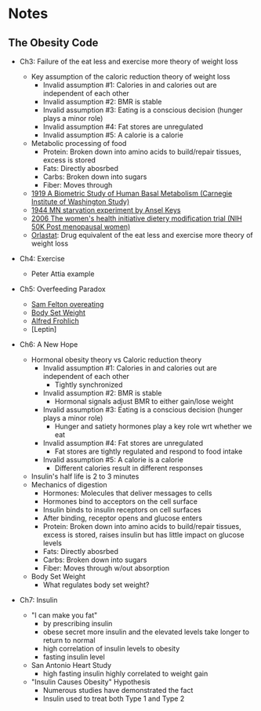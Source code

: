

# Notes

## The Obesity Code

- Ch3: Failure of the eat less and exercise more theory of weight loss
  - Key assumption of the caloric reduction theory of weight loss
    - Invalid assumption #1: Calories in and calories out are independent of each other
    - Invalid assumption #2: BMR is stable
    - Invalid assumption #3: Eating is a conscious decision (hunger plays a minor role)
    - Invalid assumption #4: Fat stores are unregulated
    - Invalid assumption #5: A calorie is a calorie
  - Metabolic processing of food
    - Protein: Broken down into amino acids to build/repair tissues, excess is stored
    - Fats: Directly abosrbed
    - Carbs: Broken down into sugars
    - Fiber: Moves through
  - [1919 A Biometric Study of Human Basal Metabolism (Carnegie Institute of Washington Study)](https://www.ncbi.nlm.nih.gov/pmc/articles/PMC1091498)
  - [1944 MN starvation experiment by Ansel Keys](https://en.wikipedia.org/wiki/Minnesota_Starvation_Experiment)
  - [2006 The women's health initiative dietery modification trial (NIH 50K Post menopausal women)](https://pubmed.ncbi.nlm.nih.gov/16391215)
  - [Orlastat](https://medlineplus.gov/druginfo/meds/a601244.html): Drug equivalent of the eat less and exercise more theory of weight loss

- Ch4: Exercise
  - Peter Attia example

- Ch5: Overfeeding Paradox
  - [Sam Felton overeating](https://www.dietdoctor.com/what-happens-if-you-eat-5800-calories-daily-on-an-lchf-diet)
  - [Body Set Weight](https://www.healthline.com/health/set-point-theory#summary)
  - [Alfred Frohlich](https://en.wikipedia.org/wiki/Alfred_Fr%C3%B6hlich)
  - [Leptin]

- Ch6: A New Hope
  - Hormonal obesity theory vs Caloric reduction theory
    - Invalid assumption #1: Calories in and calories out are independent of each other
      - Tightly synchronized
    - Invalid assumption #2: BMR is stable
      - Hormonal signals adjust BMR to either gain/lose weight
    - Invalid assumption #3: Eating is a conscious decision (hunger plays a minor role)
      - Hunger and satiety hormones play a key role wrt whether we eat
    - Invalid assumption #4: Fat stores are unregulated
      - Fat stores are tightly regulated and respond to food intake
    - Invalid assumption #5: A calorie is a calorie
      - Different calories result in different responses
  - Insulin's half life is 2 to 3 minutes
  - Mechanics of digestion
    - Hormones: Molecules that deliver messages to cells
    - Hormones bind to acceptors on the cell surface
    - Insulin binds to insulin receptors on cell surfaces
    - After binding, receptor opens and glucose enters
    - Protein: Broken down into amino acids to build/repair tissues, excess is stored, raises insulin but has little impact on glucose levels
    - Fats: Directly abosrbed
    - Carbs: Broken down into sugars
    - Fiber: Moves through w/out absorption
  - Body Set Weight
    - What regulates body set weight?

- Ch7: Insulin
  - "I can make you fat"
    - by prescribing insulin
    - obese secret more insulin and the elevated levels take longer to return to normal
    - high correlation of insulin levels to obesity
    - fasting insulin level
  - San Antonio Heart Study
    - high fasting insulin highly correlated to weight gain
  - "Insulin Causes Obesity" Hypothesis
    - Numerous studies have demonstrated the fact
    - Insulin used to treat both Type 1 and Type 2
